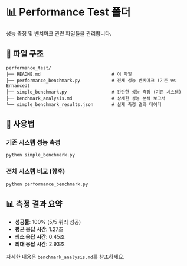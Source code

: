 # 📊 Performance Test 폴더

성능 측정 및 벤치마크 관련 파일들을 관리합니다.

## 📁 파일 구조

```
performance_test/
├── README.md                           # 이 파일
├── performance_benchmark.py            # 전체 성능 벤치마크 (기존 vs Enhanced)
├── simple_benchmark.py                 # 간단한 성능 측정 (기존 시스템)
├── benchmark_analysis.md               # 상세한 성능 분석 보고서
└── simple_benchmark_results.json       # 실제 측정 결과 데이터
```

## 🚀 사용법

### 기존 시스템 성능 측정
```bash
python simple_benchmark.py
```

### 전체 시스템 비교 (향후)
```bash
python performance_benchmark.py
```

## 📊 측정 결과 요약

- **성공률**: 100% (5/5 쿼리 성공)
- **평균 응답 시간**: 1.27초
- **최소 응답 시간**: 0.45초
- **최대 응답 시간**: 2.93초

자세한 내용은 `benchmark_analysis.md`를 참조하세요.
